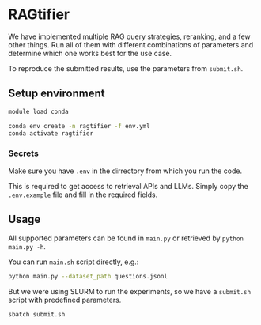 # RAGtifier

We have implemented multiple RAG query strategies, reranking, and a few other things.
Run all of them with different combinations of parameters and determine which one works best for the use case.

To reproduce the submitted results, use the parameters from `submit.sh`.

## Setup environment

```bash
module load conda

conda env create -n ragtifier -f env.yml
conda activate ragtifier
```

### Secrets

Make sure you have `.env` in the dirrectory from which you run the code.

This is required to get access to retrieval APIs and LLMs. Simply copy the `.env.example` file and fill in the required fields.

## Usage

All supported parameters can be found in `main.py` or retrieved by `python main.py -h`.

You can run `main.sh` script directly, e.g.:

```bash
python main.py --dataset_path questions.jsonl
```

But we were using SLURM to run the experiments, so we have a `submit.sh` script with predefined parameters.

```bash
sbatch submit.sh
```
